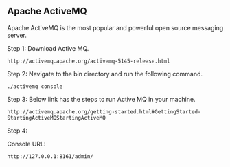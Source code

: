 ## Apache ActiveMQ
Apache ActiveMQ is the most popular and powerful open source messaging server.

Step 1: Download Active MQ.  

```
http://activemq.apache.org/activemq-5145-release.html
```

Step 2: Navigate to the bin directory and run the following command.

```
./activemq console
```

Step 3: Below link has the steps to run Active MQ in your machine.

```
http://activemq.apache.org/getting-started.html#GettingStarted-StartingActiveMQStartingActiveMQ
```

Step 4:  

Console URL:  

```
http://127.0.0.1:8161/admin/
```
